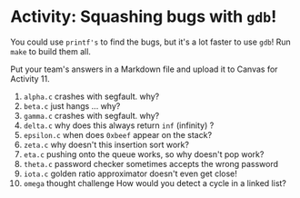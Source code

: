 # Activity: Squashing bugs with `gdb`!

You could use `printf's` to find the bugs, but it's a lot faster to use `gdb`!
Run `make` to build them all.

Put your team's answers in a Markdown file and upload it to Canvas for Activity 11.

1. `alpha.c`
    crashes with segfault. why?
2. `beta.c`
    just hangs ... why?
3. `gamma.c`
    crashes with segfault. why?
4. `delta.c`
    why does this always return `inf` (infinity) ?
5. `epsilon.c`
    when does `0xbeef` appear on the stack?  
6. `zeta.c`
    why doesn't this insertion sort work?
7. `eta.c`
    pushing onto the queue works, so why doesn't pop work?
8. `theta.c`
    password checker sometimes accepts the wrong password
9. `iota.c`
    golden ratio approximator doesn't even get close!
10. `omega` thought challenge 
    How would you detect a cycle in a linked list?
